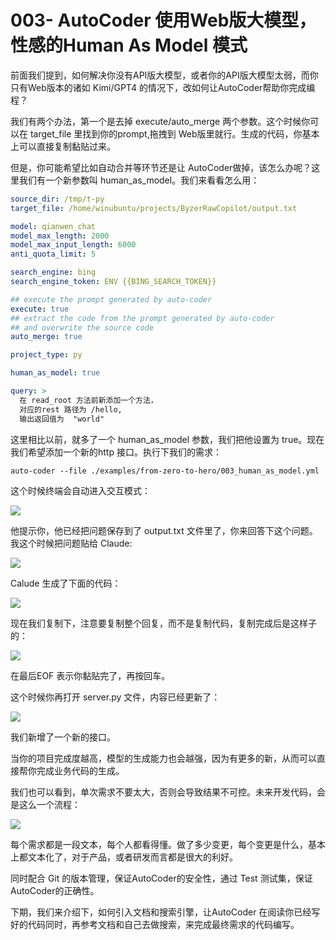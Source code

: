 # 003- AutoCoder 使用Web版大模型，性感的Human As Model 模式

前面我们提到，如何解决你没有API版大模型，或者你的API版大模型太弱，而你只有Web版本的诸如 Kimi/GPT4 的情况下，改如何让AutoCoder帮助你完成编程？

我们有两个办法，第一个是去掉 execute/auto_merge 两个参数。这个时候你可以在 target_file 里找到你的prompt,拖拽到 Web版里就行。生成的代码，你基本上可以直接复制黏贴过来。

但是，你可能希望比如自动合并等环节还是让 AutoCoder做掉，该怎么办呢？这里我们有一个新参数叫 human_as_model。我们来看看怎么用：

```yml
source_dir: /tmp/t-py
target_file: /home/winubuntu/projects/ByzerRawCopilot/output.txt 

model: qianwen_chat
model_max_length: 2000
model_max_input_length: 6000
anti_quota_limit: 5

search_engine: bing
search_engine_token: ENV {{BING_SEARCH_TOKEN}}

## execute the prompt generated by auto-coder
execute: true
## extract the code from the prompt generated by auto-coder 
## and overwrite the source code
auto_merge: true

project_type: py

human_as_model: true

query: >
  在 read_root 方法前新添加一个方法，
  对应的rest 路径为 /hello, 
  输出返回值为  "world"  
```
这里相比以前，就多了一个 human_as_model 参数，我们把他设置为 true。现在我们希望添加一个新的http 接口。执行下我们的需求：

```shell
auto-coder --file ./examples/from-zero-to-hero/003_human_as_model.yml
```

这个时候终端会自动进入交互模式：

![](./images/image5.png)

他提示你，他已经把问题保存到了 output.txt 文件里了，你来回答下这个问题。我这个时候把问题贴给 Claude:

![](./images/image6.png)

Calude 生成了下面的代码：

![](./images/image7.png)

现在我们复制下，注意要复制整个回复，而不是复制代码，复制完成后是这样子的：

![](./images/image8.png)

在最后EOF 表示你黏贴完了，再按回车。

这个时候你再打开 server.py 文件，内容已经更新了：

![](./images/image9.png)

我们新增了一个新的接口。

当你的项目完成度越高，模型的生成能力也会越强，因为有更多的新，从而可以直接帮你完成业务代码的生成。

我们也可以看到，单次需求不要太大，否则会导致结果不可控。未来开发代码，会是这么一个流程：

![](./images/image10.png)

每个需求都是一段文本，每个人都看得懂。做了多少变更，每个变更是什么，基本上都文本化了，对于产品，或者研发而言都是很大的利好。

同时配合 Git 的版本管理，保证AutoCoder的安全性，通过 Test 测试集，保证 AutoCoder的正确性。

下期，我们来介绍下，如何引入文档和搜索引擎，让AutoCoder 在阅读你已经写好的代码同时，再参考文档和自己去做搜索，来完成最终需求的代码编写。
